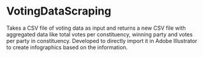 # VotingDataScraping
Takes a CSV file of voting data as input and returns a new CSV file with aggregated data like total votes per constituency, winning party and votes per party in constituency.
Developed to directly import it in Adobe Illustrator to create infographics based on the information. 
